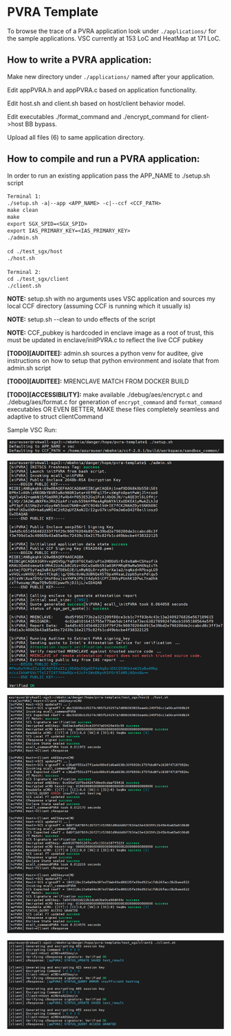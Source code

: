 # PVRA Template

To browse the trace of a PVRA application look under ```./applications/``` for the sample applications. VSC currently at 153 LoC and HeatMap at 171 LoC.

## How to write a PVRA application:


Make new directory under ```./applications/``` named after your application.

Edit appPVRA.h and appPVRA.c based on application functionality.

Edit host.sh and client.sh based on host/client behavior model.

Edit executables ./format_command and ./encrypt_command for client->host BB bypass.

Upload all files (6) to same application directory.


## How to compile and run a PVRA application:

In order to run an existing application pass the APP_NAME to ./setup.sh script


```
Terminal 1:
./setup.sh -a|--app <APP_NAME> -c|--ccf <CCF_PATH>
make clean
make
export SGX_SPID=<SGX_SPID>
export IAS_PRIMARY_KEY=<IAS_PRIMARY_KEY>
./admin.sh

cd ./test_sgx/host
./host.sh

Terminal 2:
cd ./test_sgx/client
./client.sh
```
**NOTE:** setup.sh with no arguments uses VSC application and sources my local CCF directory (assuming CCF is running which it usually is)

**NOTE:** setup.sh --clean to undo effects of the script

**NOTE:** CCF_pubkey is hardcoded in enclave image as a root of trust, this must be updated in enclave/initPVRA.c to reflect the live CCF pubkey

**\[TODO\]\[AUDITEE\]:** admin.sh sources a python venv for auditee, give instructions on how to setup that python environment and isolate that from admin.sh script

**\[TODO\]\[AUDITEE\]:** MRENCLAVE MATCH FROM DOCKER BUILD

**\[TODO\]\[ACCESSIBILITY\]:** make available ./debug/aes/encrypt.c and ./debug/aes/format.c for generation of ```encrypt_command``` and ```format_command``` executables OR EVEN BETTER, MAKE these files completely seamless and adaptive to struct clientCommand 

Sample VSC Run:

![alt text](./readme/setup.png)

![alt text](./readme/admin.png)

![alt text](./readme/host.png)

![alt text](./readme/client.png)

